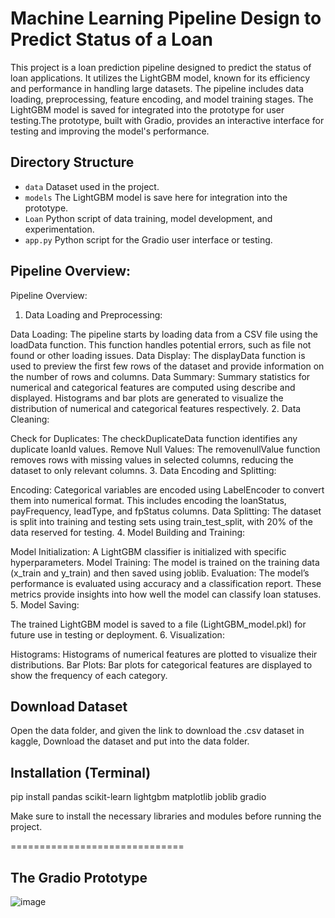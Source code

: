 Machine Learning Pipeline Design to Predict Status of a Loan 
==============================
This project is a loan prediction pipeline designed to predict the status of loan applications. 
It utilizes the LightGBM model, known for its efficiency and performance in handling large datasets. The pipeline includes data loading, preprocessing, feature encoding, and model training stages. The LightGBM model is saved for integrated into the prototype for user testing.The prototype, built with Gradio, provides an interactive interface for testing and improving the model's performance.

Directory Structure
-------------------
- `data` Dataset used in the project.
- `models` The LightGBM model is save here for integration into the prototype.
- `Loan` Python script of data training, model development, and experimentation.
- `app.py` Python script for the Gradio user interface or testing.

Pipeline Overview:
-------------------
Pipeline Overview:
1. Data Loading and Preprocessing:

Data Loading:
The pipeline starts by loading data from a CSV file using the loadData function. This function handles potential errors, such as file not found or other loading issues.
Data Display:
The displayData function is used to preview the first few rows of the dataset and provide information on the number of rows and columns.
Data Summary:
Summary statistics for numerical and categorical features are computed using describe and displayed.
Histograms and bar plots are generated to visualize the distribution of numerical and categorical features respectively.
2. Data Cleaning:

Check for Duplicates:
The checkDuplicateData function identifies any duplicate loanId values.
Remove Null Values:
The removenullValue function removes rows with missing values in selected columns, reducing the dataset to only relevant columns.
3. Data Encoding and Splitting:

Encoding:
Categorical variables are encoded using LabelEncoder to convert them into numerical format. This includes encoding the loanStatus, payFrequency, leadType, and fpStatus columns.
Data Splitting:
The dataset is split into training and testing sets using train_test_split, with 20% of the data reserved for testing.
4. Model Building and Training:

Model Initialization:
A LightGBM classifier is initialized with specific hyperparameters.
Model Training:
The model is trained on the training data (x_train and y_train) and then saved using joblib.
Evaluation:
The model’s performance is evaluated using accuracy and a classification report. These metrics provide insights into how well the model can classify loan statuses.
5. Model Saving:

The trained LightGBM model is saved to a file (LightGBM_model.pkl) for future use in testing or deployment.
6. Visualization:

Histograms:
Histograms of numerical features are plotted to visualize their distributions.
Bar Plots:
Bar plots for categorical features are displayed to show the frequency of each category.

Download Dataset
------------
Open the data folder, and given the link to download the .csv dataset in kaggle, Download the dataset and put into the data folder. 

Installation (Terminal)
------------
pip install pandas scikit-learn lightgbm matplotlib joblib gradio

Make sure to install the necessary libraries and modules before running the project.

==============================

The Gradio Prototype
------------
![image](https://github.com/user-attachments/assets/e70c413f-77da-4bf9-a62d-86e03af2e075)
